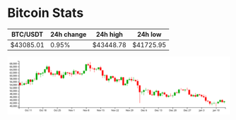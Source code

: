 # Bitcoin Stats

BTC/USDT|24h change|24h high|24h low|
|---|---|---|---|
|$43085.01|0.95%|$43448.78|$41725.95|

<img src="./chart.svg">
